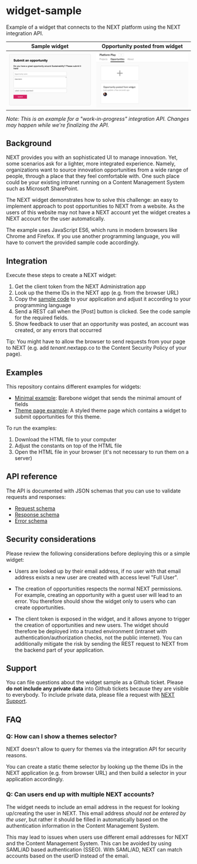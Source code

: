 # widget-sample

Example of a widget that connects to the NEXT platform using the NEXT integration API.

Sample widget | Opportunity posted from widget
------------- | -------------
![Sample widget](img/widget-screenshot.png) | ![Opportunity posted from widget](img/theme-screenshot.png)

_Note: This is an example for a "work-in-progress" integration API. Changes may happen while we're finalizing the API._

## Background

NEXT provides you with an sophisticated UI to manage innovation. Yet, some scenarios ask for a lighter, more integrated experience. Namely, organizations want to source innovation opportunities from a wide range of people, through a place that they feel comfortable with. One such place could be your existing intranet running on a Content Management System such as Microsoft SharePoint.

The NEXT widget demonstrates how to solve this challenge: an easy to implement approach to post opportunities to NEXT from a website. As the users of this website may not have a NEXT account yet the widget creates a NEXT account for the user automatically.

The example uses JavaScript ES6, which runs in modern browsers like Chrome and Firefox. If you use another programming language, you will have to convert the provided sample code accordingly.

## Integration

Execute these steps to create a NEXT widget:

1. Get the client token from the NEXT Administration app
2. Look up the theme IDs in the NEXT app (e.g. from the browser URL)
3. Copy the [sample code](examples/) to your application and adjust it according to your programming language
4. Send a REST call when the [Post] button is clicked. See the code sample for the required fields.
5. Show feedback to user that an opportunity was posted, an account was created, or any errors that occurred

Tip: You might have to allow the browser to send requests from your page to NEXT (e.g. add _tenant_.nextapp.co to the Content Security Policy of your page).

## Examples

This repository contains different examples for widgets:
* [Minimal example](examples/minimal.html): Barebone widget that sends the minimal amount of fields
* [Theme page example](examples/theme-page.html): A styled theme page which contains a widget to submit opportunities for this theme.

To run the examples:
1. Download the HTML file to your computer
2. Adjust the constants on top of the HTML file
3. Open the HTML file in your browser (it's not necessary to run them on a server)

## API reference

The API is documented with JSON schemas that you can use to validate requests and responses:
* [Request schema](https://collaborne.api.nextapp.co/v1/schema/create-opportunity.json)
* [Response schema](https://collaborne.api.nextapp.co/v1/schema/opportunity-created.json)
* [Error schema](https://collaborne.api.nextapp.co/v1/schema/create-opportunity-error.json)

## Security considerations

Please review the following considerations before deploying this or a simple widget:

* Users are looked up by their email address, if no user with that email address exists a new user are created with access level "Full User".

* The creation of opportunities respects the normal NEXT permissions. For example, creating an opportunity with a guest user will lead to an error. You therefore should show the widget only to users who can create opportunities.

* The client token is exposed in the widget, and it allows anyone to trigger the creation of opportunities and new users. The widget should therefore be deployed into a trusted environment (intranet with authentication/authorization checks, not the public internet).
  You can additionally mitigate the risk by sending the REST request to NEXT from the backend part of your application.

## Support

You can file questions about the widget sample as a Github ticket. Please **do not include any private data** into Github tickets because they are visible to everybody. To include private data, please file a request with [NEXT Support](https://support.nextapp.co).

## FAQ

### Q: How can I show a themes selector?

NEXT doesn't allow to query for themes via the integration API for security reasons.

You can create a static theme selector by looking up the theme IDs in the NEXT application (e.g. from browser URL) and then build a selector in your application accordingly.

### Q: Can users end up with multiple NEXT accounts?

The widget needs to include an email address in the request for looking up/creating the user in NEXT. This email address _should not be entered by the user_, but rather it should be filled in automatically based on the authentication information in the Content Management System.

This may lead to issues when users use different email addresses for NEXT and the Content Management System. This can be avoided by using SAML/AD based authentication (SSEO). With SAML/AD, NEXT can match accounts based on the userID instead of the email.
